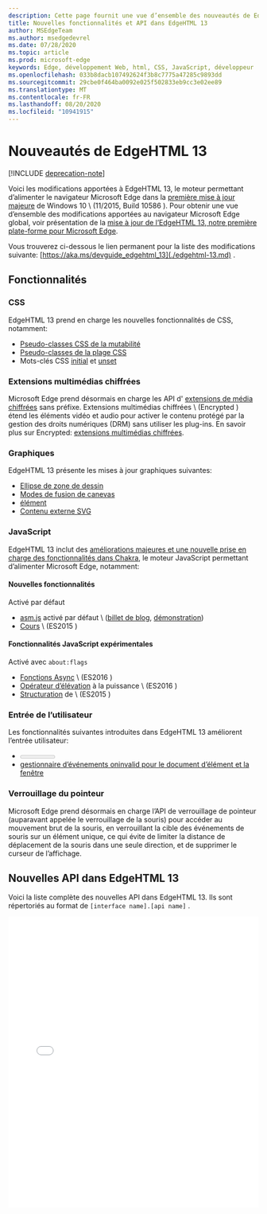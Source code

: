 ```yaml
---
description: Cette page fournit une vue d’ensemble des nouveautés de EdgeHTML 13.
title: Nouvelles fonctionnalités et API dans EdgeHTML 13
author: MSEdgeTeam
ms.author: msedgedevrel
ms.date: 07/28/2020
ms.topic: article
ms.prod: microsoft-edge
keywords: Edge, développement Web, html, CSS, JavaScript, développeur
ms.openlocfilehash: 033b8dacb107492624f3b8c7775a47285c9893dd
ms.sourcegitcommit: 29cbe0f464ba0092e025f502833eb9cc3e02ee89
ms.translationtype: MT
ms.contentlocale: fr-FR
ms.lasthandoff: 08/20/2020
ms.locfileid: "10941915"
---
```

# Nouveautés de EdgeHTML 13  

[!INCLUDE [deprecation-note](../../includes/legacy-edge-note.md)]  

Voici les modifications apportées à EdgeHTML 13, le moteur permettant d’alimenter le navigateur Microsoft Edge dans la [première mise à jour majeure](https://blogs.windows.com/windowsexperience/2015/11/12) de Windows 10 \ (11/2015, Build 10586 \).  Pour obtenir une vue d’ensemble des modifications apportées au navigateur Microsoft Edge global, voir présentation de la [mise à jour de l’EdgeHTML 13, notre première plate-forme pour Microsoft Edge](https://blogs.windows.com/msedgedev/2015/11/16).  

Vous trouverez ci-dessous le lien permanent pour la liste des modifications suivante:  [https://aka.ms/devguide_edgehtml_13](./edgehtml-13.md) .  

## Fonctionnalités  

### CSS  

EdgeHTML 13 prend en charge les nouvelles fonctionnalités de CSS, notamment:  

*   [Pseudo-classes CSS de la mutabilité](https://developer.microsoft.com/microsoft-edge/platform/status/cssmutabilitypseudoclasses)  
*   [Pseudo-classes de la plage CSS](https://developer.microsoft.com/microsoft-edge/platform/status/cssrangepseudoclasses)  
*   Mots-clés CSS [initial](https://developer.microsoft.com/microsoft-edge/platform/status/cssinitialvalue) et [unset](https://developer.microsoft.com/microsoft-edge/platform/status/cssunsetvalue)  

### Extensions multimédias chiffrées  

Microsoft Edge prend désormais en charge les API d' [extensions de média chiffrées](https://w3.org/TR/encrypted-media) sans préfixe.  Extensions multimédias chiffrées \ (Encrypted \) étend les éléments vidéo et audio pour activer le contenu protégé par la gestion des droits numériques (DRM) sans utiliser les plug-ins.  En savoir plus sur Encrypted:  [extensions multimédias chiffrées](https://developer.mozilla.org/docs/Web/API/Encrypted_Media_Extensions_API).  

### Graphiques  

EdgeHTML 13 présente les mises à jour graphiques suivantes:  

*   [Ellipse de zone de dessin](https://developer.microsoft.com/microsoft-edge/platform/status/canvas2dellipse)  
*   [Modes de fusion de canevas](https://developer.microsoft.com/microsoft-edge/platform/status/compositingandblendingincanvas2d)  
*   [<picture> élément](https://developer.microsoft.com/microsoft-edge/platform/status/pictureelement)  
*   [Contenu externe SVG](https://developer.microsoft.com/microsoft-edge/platform/status/svgexternalcontent)  

### JavaScript  

EdgeHTML 13 inclut des [améliorations majeures et une nouvelle prise en charge des fonctionnalités dans Chakra](https://blogs.windows.com/msedgedev/2015/09/30), le moteur JavaScript permettant d’alimenter Microsoft Edge, notamment:  

#### Nouvelles fonctionnalités  

Activé par défaut  

*   [asm.js](https://developer.microsoft.com/microsoft-edge/platform/status/asmjs/?q=asm.js) activé par défaut \ ([billet de blog](https://blogs.windows.com/msedgedev/2015/11/10), [démonstration](https://dev.windows.com/microsoft-edge/testdrive/demos/chess)\)  
*   [Cours](https://developer.microsoft.com/microsoft-edge/platform/status/asmjs/?q=classes) \ (ES2015 \)  

#### Fonctionnalités JavaScript expérimentales  

Activé avec `about:flags`  

*   [Fonctions Async](https://developer.microsoft.com/microsoft-edge/platform/status/asyncfunctions/?q=async%20functions) \ (ES2016 \)  
*   [Opérateur d’élévation](https://developer.microsoft.com/microsoft-edge/platform/status/exponentiationoperatores2016/?q=exponentiation%20operator) à la puissance \ (ES2016 \)  
*   [Structuration](https://developer.microsoft.com/microsoft-edge/platform/status/destructuringES2015/?q=destructuring) de \ (ES2015 \)  

### Entrée de l’utilisateur  

Les fonctionnalités suivantes introduites dans EdgeHTML 13 améliorent l’entrée utilisateur:  

*   [<meter> élément](https://developer.microsoft.com/microsoft-edge/platform/status/meterelement)  
*   [gestionnaire d’événements oninvalid pour le document d’élément et la fenêtre](https://developer.microsoft.com/microsoft-edge/platform/status/oninvalideventhandler)  

### Verrouillage du pointeur  

Microsoft Edge prend désormais en charge l’API de verrouillage de pointeur (auparavant appelée le verrouillage de la souris) pour accéder au mouvement brut de la souris, en verrouillant la cible des événements de souris sur un élément unique, ce qui évite de limiter la distance de déplacement de la souris dans une seule direction, et de supprimer le curseur de l’affichage.  

## Nouvelles API dans EdgeHTML 13  

Voici la liste complète des nouvelles API dans EdgeHTML 13.  Ils sont répertoriés au format de `[interface name].[api name]` .  

<iframe height='584' scrolling='no' title='Nouvelles API dans EdgeHTML 13' src='//codepen.io/MicrosoftEdgeDocumentation/embed/vmzxEY/?height=584&theme-id=23761&default-tab=result&embed-version=2' frameborder='no' allowtransparency='true' allowfullscreen='true' style='width:  100%;'>Reportez-vous au stylo <a href='https://codepen.io/MicrosoftEdgeDocumentation/pen/vmzxEY/'> nouvelles API dans EdgeHTML 13 </a> par Microsoft Edge Docs ( <a href='http://codepen.io/MicrosoftEdgeDocumentation'> @MicrosoftEdgeDocumentation </a> ) sur <a href='http://codepen.io'> CodePen </a> .</iframe>  

